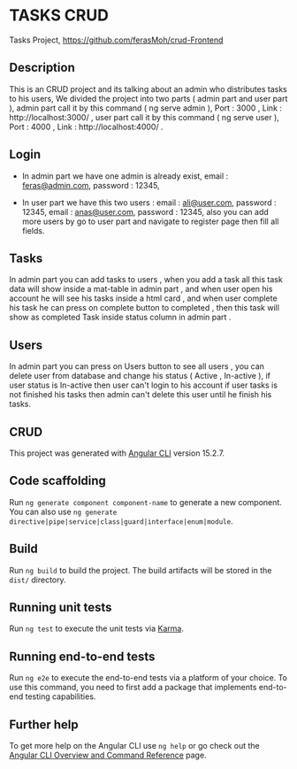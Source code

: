 # TASKS CRUD
Tasks Project,
https://github.com/ferasMoh/crud-Frontend

## Description
This is an CRUD project and its talking about an admin who distributes tasks to his users,
We divided the project into two parts ( admin part and user part ),
admin part call it by this command ( ng serve admin ),
   Port : 3000  ,   Link : http://localhost:3000/ ,
user part call it by this command ( ng serve user ),
   Port : 4000  ,   Link : http://localhost:4000/ .

## Login
* In admin part we have one admin is already exist,
    email : feras@admin.com,
    password : 12345,


* In user part we have this two users :
    email : ali@user.com,
	password : 12345,
	email : anas@user.com,
	password : 12345,
also you can add more users by go to user part and navigate to register page then fill all fields.


## Tasks
In admin part you can add tasks to users ,
when you add a task all this task data will show inside a mat-table in admin part ,
and when user open his account he will see his tasks inside a html card ,
and when user complete his task he can press on complete button to completed ,
then this task will show as completed Task inside status column in admin part .

## Users
In admin part you can press on Users button to see all users ,
you can delete user from database and change his status ( Active , In-active ),
if user status is In-active then user can't login to his account
if user tasks is not finished his tasks then admin can't delete this user until he finish his tasks.



## CRUD

This project was generated with [Angular CLI](https://github.com/angular/angular-cli) version 15.2.7.


## Code scaffolding

Run `ng generate component component-name` to generate a new component. You can also use `ng generate directive|pipe|service|class|guard|interface|enum|module`.

## Build

Run `ng build` to build the project. The build artifacts will be stored in the `dist/` directory.

## Running unit tests

Run `ng test` to execute the unit tests via [Karma](https://karma-runner.github.io).

## Running end-to-end tests

Run `ng e2e` to execute the end-to-end tests via a platform of your choice. To use this command, you need to first add a package that implements end-to-end testing capabilities.

## Further help

To get more help on the Angular CLI use `ng help` or go check out the [Angular CLI Overview and Command Reference](https://angular.io/cli) page.
